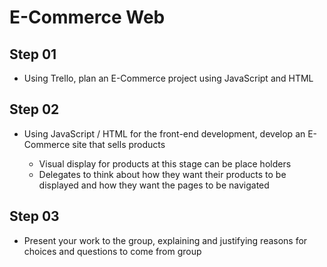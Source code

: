 # E-Commerce Web

## Step 01
* Using Trello, plan an E-Commerce project using JavaScript and HTML

## Step 02
* Using JavaScript / HTML for the front-end development, develop an E-Commerce site that sells products

    * Visual display for products at this stage can be place holders
    * Delegates to think about how they want their products to be displayed and how they want the pages to be navigated
    
## Step 03 
* Present your work to the group, explaining and justifying reasons for choices and questions to come from group
